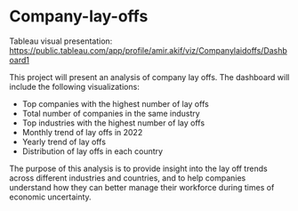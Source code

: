 # Company-lay-offs
Tableau visual presentation: https://public.tableau.com/app/profile/amir.akif/viz/Companylaidoffs/Dashboard1

This project will present an analysis of company lay offs. The dashboard will include the following visualizations:

- Top companies with the highest number of lay offs
- Total number of companies in the same industry
- Top industries with the highest number of lay offs
- Monthly trend of lay offs in 2022
- Yearly trend of lay offs
- Distribution of lay offs in each country

The purpose of this analysis is to provide insight into the lay off trends across different industries and countries, and to help companies understand how they can better manage their workforce during times of economic uncertainty.
